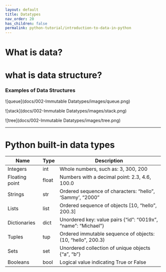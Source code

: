 ```yaml
---
layout: default
title: Datatypes
nav_order: 20
has_children: false
permalink: python-tutorial/introduction-to-data-in-python
---
```



# What is data?
# what is data structure?
### Examples of Data Structures
![queue](docs/002-Immutable Datatypes/images/queue.png)    

![stack](docs/002-Immutable Datatypes/images/stack.png)   
  
![tree](docs/002-Immutable Datatypes/images/tree.png)    

---
# Python built-in data types

| Name            | Type   | Description                                                    |
|-----------------|--------|----------------------------------------------------------------|
| Integers        | int    | Whole numbers, such as: 3, 300, 200                            |
| Floating point  | float  | Numbers with a decimal point: 2.3, 4.6, 100.0                  |
| Strings         | str    | Ordered sequence of characters: “hello”, ‘Sammy’, “2000”       |
| Lists           | list   | Ordered sequence of objects [10, “hello”, 200.3]               |
| Dictionaries    | dict   | Unordered key: value pairs {“id”: “0019x”, “name”: “Michael”}  |
| Tuples          | tup    | Ordered immutable sequence of objects: (10, “hello”, 200.3)    |
| Sets            | set    | Unordered collection of unique objects {“a”, “b”}              |
| Booleans        | bool   | Logical value indicating True or False                         |
